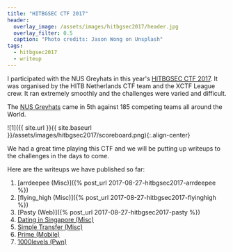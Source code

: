 ```yaml
---
title: "HITBGSEC CTF 2017"
header:
  overlay_image: /assets/images/hitbgsec2017/header.jpg
  overlay_filter: 0.5
  caption: "Photo credits: Jason Wong on Unsplash"
tags:
  - hitbgsec2017
  - writeup
---
```


I participated with the NUS Greyhats in this year's [HITBGSEC CTF
2017](https://ctftime.org/event/498). It was organised by the HITB Netherlands
CTF team and the XCTF League crew. It ran extremely smoothly and the challenges
were varied and difficult.

The [NUS Greyhats](https://nusgreyhats.org) came in 5th against 185 competing
teams all around the World.

![1]({{ site.url }}{{ site.baseurl }}/assets/images/hitbgsec2017/scoreboard.png){:.align-center}

We had a great time playing this CTF and we will be putting up writeups to the
challenges in the days to come.

Here are the writeups we have published so far:

1. [arrdeepee (Misc)]({% post_url 2017-08-27-hitbgsec2017-arrdeepee %})
2. [flying\_high (Misc)]({% post_url 2017-08-27-hitbgsec2017-flyinghigh %})
2. [Pasty (Web)]({% post_url 2017-08-27-hitbgsec2017-pasty %})
3. [Dating in Singapore (Misc)](https://dystopia.sg/hitb-gsec-2017-2017-dating-in-singapore-misc/)
4. [Simple Transfer (Misc)](https://dystopia.sg/hitb-gsec-2017-simple-transfer-misc/)
5. [Prime (Mobile)](https://dystopia.sg/hitb-gsec-2017-prime/)
6. [1000levels (Pwn)](https://nandynarwhals.org/hitbgsec2017-1000levels/)
